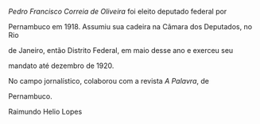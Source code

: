 

*Pedro Francisco Correia de Oliveira* foi eleito deputado federal por

Pernambuco em 1918. Assumiu sua cadeira na Câmara dos Deputados, no Rio

de Janeiro, então Distrito Federal, em maio desse ano e exerceu seu

mandato até dezembro de 1920.



No campo jornalístico, colaborou com a revista *A Palavra*, de

Pernambuco.



Raimundo Helio Lopes



